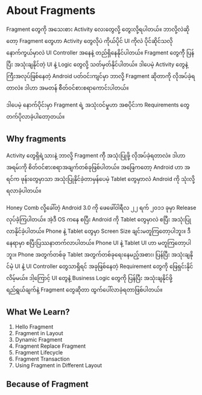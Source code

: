 # About Fragments
Fragment တွေကို အသေးစား Activity လေးတွေလို့ တွေးလို့ရပါတယ်။ ဘာလို့လဲဆိုတော့ Fragment တွေဟာ Activity တွေလိုပဲ ကိုယ်ပိုင် UI ကိုလဲ ပိုင်ဆိုင်သလို နောက်ကွယ်မှာလဲ UI Controller အနေနဲ့ တည်ရှိနေနိုင်ပါတယ်။ Fragment တွေကိို ပြန်ပြီး အသုံးချနိုင်တဲ့ UI နဲ့ Logic တွေလို့ သတ်မှတ်နိုင်ပါတယ်။ ဒါပေမဲ့ Activity တွေနဲ့ ကြီးအလုပ်ဖြစ်နေတဲ့ Android ပတ်ဝင်းကျင်မှာ ဘာလို့ Fragment ဆိုတာကို လိုအပ်ခဲ့ရတာလဲ။ ဒါဟာ အမတန် စိိတ်ဝင်စားစရာကောင်းပါတယ်။

ဒါပေမဲ့ နောက်ပိုင်းမှာ Fragment ရဲ့ အသုံးဝင်မှုဟာ အစပိုင်းက Requirements တွေတက်ပိုလာခဲ့ပါတော့တယ်။

## Why fragments

Activity တွေရှိရဲ့သားနဲ့ ဘာလို့ Fragment ကိို အသုံးပြုဖို့ လိုအပ်ခဲ့ရတာလဲ။ ဒါဟာ အရမ်းကို စိတ်ဝင်စားစရာအချက်တစ်ခုဖြစ်ပါတယ်။ အဖြေကတော့ Android ဟာ အရင်က ဖုန်းတွေမှာသာ အသုံးပြုနိုင်ခဲ့တာမှန်ပေမဲ့ Tablet တွေမှာာလဲ Android ကို သုံးလို့ရလာခဲ့ပါတယ်။ 

Honey Comb လို့ခေါ်တဲ့ Android 3.0 ကို ဖေဖေါ်ဝါရီလ ၂၂ ရက် ၂၀၁၁ ခုမှာ Release လုပ်ခဲဲ့ကြပါတယ်။ အဲ့ဒီ OS ကနေ စပြီး Android ကို Tablet တွေမှာလဲ စပြီး အသုံးပြုလာနိုင်ခဲ့ပါတယ်။ Phone နဲ့ Tablet တွေမှာ Screen Size ချင်းမတူကြတော့ပါဘူး။ ဒီနေရာမှာ စပြီးပြဿနာတက်လာပါတယ်။ Phone UI နဲ့ Tablet UI ဟာ မတူကြတော့ပါဘူး။ Phone အတွက်တစ်ခု Tablet အတွက်တစ်ခုရေးနေမည့်အစား၊ ပြန်ပြီး အသုံးချနိုင်မဲဲ့ UI နဲဲ့ UI Controller တွေသာရှိရင် အခုဖြစ်နေတဲ့ Requirement တွေကို ဖြေရှင်းနိုင်လိမ့်မယ်။ ဒါ့ကြောင့် UI တွေနဲဲ့ Business Logic တွေကို ပြန်ပြီး အသုံးချနိုင်ဖို့ ရည်ရွယ်ချက်နဲ့ Fragment တွေဆိုတာ ထွက်ပေါ်လာခဲ့ရတာဖြစ်ပါတယ်။

## What We Learn?

1. Hello Fragment
2. Fragment in Layout
3. Dynamic Fragment
4. Fragment Replace Fragment
5. Fragment Lifecycle
6. Fragment Transaction
7. Using Fragment in Different Layout

## Because of Fragment

